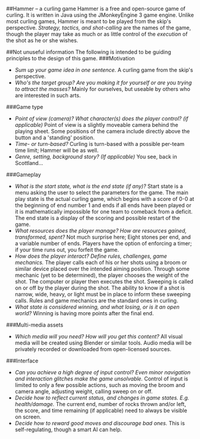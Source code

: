 ##Hammer – a curling game
Hammer is a free and open-source game of curling. It is written in Java using the JMonkeyEngine 3 game engine. Unlike most curling games, Hammer is meant to be played from the skip's perspective. *Strategy, tactics, and shot-calling* are the names of the game, though the player may take as much or as little control of the *execution* of the shot as he or she wishes.

##Not unuseful information
The following is intended to be guiding principles to the design of this game.
###Motivation
* *Sum up your game idea in one sentence.* A curling game from the skip's perspective.
* *Who's the target group? Are you making it for yourself or are you trying to attract the masses?* Mainly for ourselves, but useable by others who are interested in such arts.

###Game type
* *Point of view (camera)? What character(s) does the player control? (if applicable)* Point of view is a slightly moveable camera behind the playing sheet. Some positions of the camera include directly above the button and a 'standing' position.
* *Time- or turn-based?* Curling is turn-based with a possible per-team time limit; Hammer will be as well.
* *Genre, setting, background story? (If applicable)* You see, back in Scottland...

###Gameplay
* *What is the start state, what is the end state (if any)?* Start state is a menu asking the user to select the parameters for the game. The main play state is the actual curling game, which begins with a score of 0-0 at the beginning of end number 1 and ends if all ends have been played or it is mathematically impossible for one team to comeback from a deficit. The end state is a display of the scoring and possible restart of the game.
* *What resources does the player manage? How are resources gained, transformed, spent?* Not much surprise here; Eight stones per end, and a variable number of ends. Players have the option of enforcing a timer; if your time runs out, you forfeit the game.
* *How does the player interact? Define rules, challenges, game mechanics.* The player calls each of his or her shots using a broom or similar device placed over the intended aiming position. Through some mechanic (yet to be determined), the player chooses the weight of the shot. The computer or player then executes the shot. Sweeping is called on or off by the player during the shot. The ability to know if a shot is narrow, wide, heavy, or light must be in place to inform these sweeping calls. Rules and game mechanics are the standard ones in curling.
* *What state is considered winning, and what losing, or is it an open world?* Winning is having more points after the final end.

###Multi-media assets
* *Which media will you need? How will you get this content?* All visual media will be created using Blender or similar tools. Audio media will be privately recorded or downloaded from open-licensed sources.

###Interface
* *Can you achieve a high degree of input control? Even minor navigation and interaction glitches make the game unsolvable.* Control of input is limited to only a few possible actions, such as moving the broom and camera angle, adjusting weight, calling sweep on or off.
* *Decide how to reflect current status, and changes in game states. E.g. health/damage.* The current end, number of rocks thrown and/or left, the score, and time remaining (if applicable) need to always be visible on screen.
* *Decide how to reward good moves and discourage bad ones.* This is self-regulating, though a smart AI can help.
